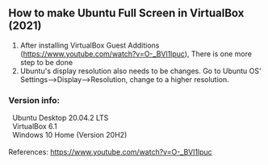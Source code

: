 ## How to make Ubuntu Full Screen in VirtualBox (2021)
1. After installing VirtualBox Guest Additions (https://www.youtube.com/watch?v=O-_BVl1lpuc), There is one more step to be done
2. Ubuntu's display resolution also needs to be changes. Go to Ubuntu OS' Settings-->Display-->Resolution, change to a higher resolution.

### Version info:
&nbsp; Ubuntu Desktop 20.04.2 LTS\
&nbsp; VirtualBox 6.1\
&nbsp; Windows 10 Home (Version 20H2)\
&nbsp;
\
References:
https://www.youtube.com/watch?v=O-_BVl1lpuc 
